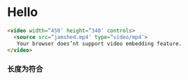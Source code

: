 # Hello

```html
<video width=”450″ height=”340″ controls>
  <source src=”jamshed.mp4″ type=”video/mp4″>
   Your browser does’nt support video embedding feature.
</video>
```

### 长度为符合



